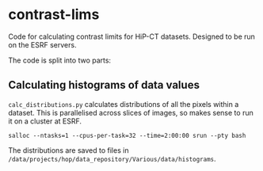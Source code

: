 # contrast-lims

Code for calculating contrast limits for HiP-CT datasets.
Designed to be run on the ESRF servers.

The code is split into two parts:

## Calculating histograms of data values
`calc_distributions.py` calculates distributions of all the pixels within a dataset.
This is parallelised across slices of images, so makes sense to run it on a cluster at ESRF.

```
salloc --ntasks=1 --cpus-per-task=32 --time=2:00:00 srun --pty bash
```

The distributions are saved to files in `/data/projects/hop/data_repository/Various/data/histograms`.
